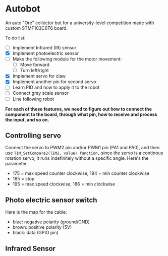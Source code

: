 # Autobot

An auto "Ore" collector bot for a university-level competition made with custom STMF103C6T6 board.

To do list:

- [ ] Implement Infrared (IR) sensor
- [x] Implement photoelectric sensor
- [ ] Make the following module for the motor movement:
  - [ ] Move forward
  - [ ] Turn left/right
- [x] Implement servo for claw
- [x] Implement another pin for second servo
- [ ] Learn PID and how to apply it to the robot
- [ ] Connect gray scale sensor
- [ ] Line following robot

**For each of these features, we need to figure out how to connect the component to the board, through what pin, how to receive and process the input, and so on.**

## Controlling servo

Connect the servo to PWM2 pin and/or PWM1 pin (PA1 and PA0), and then use
`TIM_SetCompare2(TIM2, value) function,`
since the servo is a continous rotation servo, it runs indefinitely without a specific angle. Here's the parameter

- 175 = max speed counter clockwise, 184 = min counter clockwise
- 185 = stop
- 195 = max speed clockwise, 186 = min clockwise

## Photo electric sensor switch

Here is the map for the cable:

- blue: negative polarity (ground/GND)
- brown: positive polarity (5V)
- black: data (GPIO pin)

## Infrared Sensor

